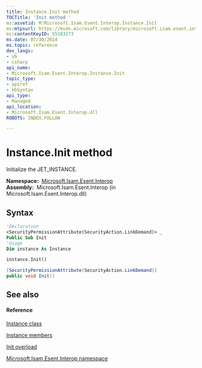```yaml
---
title: Instance.Init method 
TOCTitle: 'Init method '
ms:assetid: M:Microsoft.Isam.Esent.Interop.Instance.Init
ms:mtpsurl: https://msdn.microsoft.com/library/microsoft.isam.esent.interop.instance.init(v=EXCHG.10)
ms:contentKeyID: 55103273
ms.date: 07/30/2014
ms.topic: reference
dev_langs:
- vb
- csharp
api_name: 
- Microsoft.Isam.Esent.Interop.Instance.Init
topic_type: 
- apiref
- kbSyntax
api_type: 
- Managed
api_location: 
- Microsoft.Isam.Esent.Interop.dll
ROBOTS: INDEX,FOLLOW

---
```


# Instance.Init method

Initialize the JET_INSTANCE.

**Namespace:**  [Microsoft.Isam.Esent.Interop](hh596136\(v=exchg.10\).md)  
**Assembly:**  Microsoft.Isam.Esent.Interop (in Microsoft.Isam.Esent.Interop.dll)

## Syntax

``` vb
'Declaration
<SecurityPermissionAttribute(SecurityAction.LinkDemand)> _
Public Sub Init
'Usage
Dim instance As Instance

instance.Init()
```

``` csharp
[SecurityPermissionAttribute(SecurityAction.LinkDemand)]
public void Init()
```

## See also

#### Reference

[Instance class](dn350923\(v=exchg.10\).md)

[Instance members](dn350944\(v=exchg.10\).md)

[Init overload](dn350952\(v=exchg.10\).md)

[Microsoft.Isam.Esent.Interop namespace](hh596136\(v=exchg.10\).md)

